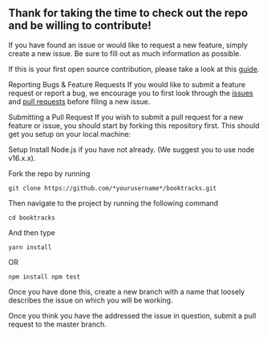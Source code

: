## Thank for taking the time to check out the repo and be willing to contribute!

If you have found an issue or would like to request a new feature, simply create a new issue. Be sure to fill out as much information as possible.

If this is your first open source contribution, please take a look at this [guide](https://github.com/freeCodeCamp/how-to-contribute-to-open-source).

Reporting Bugs & Feature Requests If you would like to submit a feature request or report a bug, we encourage you to first look through the [issues](https://github.com/acgtwentyone/booktracks/issues) and [pull requests](https://github.com/acgtwentyone/booktracks/pulls) before filing a new issue.

Submitting a Pull Request If you wish to submit a pull request for a new feature or issue, you should start by forking this repository first. This should get you setup on your local machine:

Setup Install Node.js if you have not already. (We suggest you to use node v16.x.x). 

Fork the repo by running 

```
git clone https://github.com/*yourusername*/booktracks.git
``` 

Then navigate to the project by running the following command 

```
cd booktracks 
```

And then type

```
yarn install
```

OR 

```
npm install npm test
```

Once you have done this, create a new branch with a name that loosely describes the issue on which you will be working. 

Once you think you have the addressed the issue in question, submit a pull request to the master branch.
